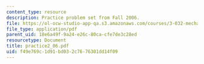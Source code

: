 ```yaml
---
content_type: resource
description: Practice problem set from Fall 2006.
file: https://ol-ocw-studio-app-qa.s3.amazonaws.com/courses/3-032-mechanical-behavior-of-materials-fall-2007/f49e769c1d91bd032c7676301dd14f09_practice2_06.pdf
file_type: application/pdf
parent_uid: 18e6a49f-9a24-e26c-80ca-cfe7de3c28ed
resourcetype: Document
title: practice2_06.pdf
uid: f49e769c-1d91-bd03-2c76-76301dd14f09
---
```


